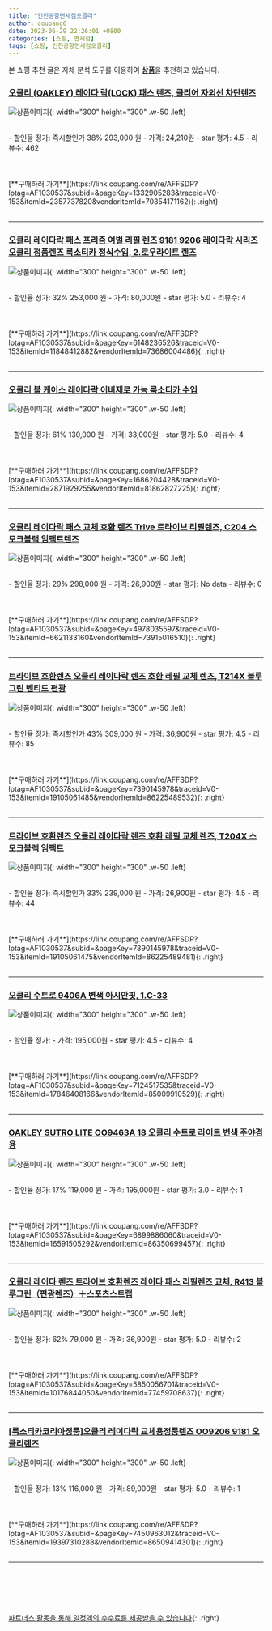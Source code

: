 ```yaml
---
title: "인천공항면세점오클리"
author: coupang6
date: 2023-06-29 22:26:01 +0800
categories: [쇼핑, 면세점]
tags: [쇼핑, 인천공항면세점오클리]
---
```


본 쇼핑 추천 글은 자체 분석 도구를 이용하여 [**상품**](https://link.coupang.com/a/bao1ui)을 추천하고 있습니다.

### [오클리 (OAKLEY) 레이다 락(LOCK) 패스 렌즈, 클리어 자외선 차단렌즈](https://link.coupang.com/re/AFFSDP?lptag=AF1030537&subid=&pageKey=1332905283&traceid=V0-153&itemId=2357737820&vendorItemId=70354171162)

![상품이미지](https://thumbnail10.coupangcdn.com/thumbnails/remote/230x230ex/image/vendor_inventory/7b15/ab4bc5bc675e4551452b8f8d5ac57a312b6c22c3d0a20c30e04c021fb377.jpg){: width="300" height="300" .w-50 .left}


<br>
- 할인율 정가: 즉시할인가 38%  293,000   원
- 가격: 24,210원
- star 평가: 4.5
- 리뷰수: 462
<br>
<br>
<br>
<br>
[**구매하러 가기**](https://link.coupang.com/re/AFFSDP?lptag=AF1030537&subid=&pageKey=1332905283&traceid=V0-153&itemId=2357737820&vendorItemId=70354171162){: .right}
<br>
<br>

---

### [오클리 레이다락 패스 프리즘 여벌 리필 렌즈 9181 9206 레이다락 시리즈 오클리 정품렌즈 룩소티카 정식수입, 2.로우라이트 렌즈](https://link.coupang.com/re/AFFSDP?lptag=AF1030537&subid=&pageKey=6148236526&traceid=V0-153&itemId=11848412882&vendorItemId=73686004486)

![상품이미지](https://thumbnail8.coupangcdn.com/thumbnails/remote/230x230ex/image/vendor_inventory/d0a6/f0693d5086012de0b875bb78cf098c62b838aede43f8ae46be53e186be88.jpg){: width="300" height="300" .w-50 .left}


<br>
- 할인율 정가: 32%  253,000   원
- 가격: 80,000원
- star 평가: 5.0
- 리뷰수: 4
<br>
<br>
<br>
<br>
[**구매하러 가기**](https://link.coupang.com/re/AFFSDP?lptag=AF1030537&subid=&pageKey=6148236526&traceid=V0-153&itemId=11848412882&vendorItemId=73686004486){: .right}
<br>
<br>

---

### [오클리 볼 케이스 레이다락 이비제로 가능 룩소티카 수입](https://link.coupang.com/re/AFFSDP?lptag=AF1030537&subid=&pageKey=1686204428&traceid=V0-153&itemId=2871929255&vendorItemId=81862827225)

![상품이미지](https://thumbnail6.coupangcdn.com/thumbnails/remote/230x230ex/image/vendor_inventory/60bb/f6abf825ed286f503e5aa28f807faaea98de0d90bd588f7cbb6d0009f421.jpg){: width="300" height="300" .w-50 .left}


<br>
- 할인율 정가: 61%  130,000   원
- 가격: 33,000원
- star 평가: 5.0
- 리뷰수: 4
<br>
<br>
<br>
<br>
[**구매하러 가기**](https://link.coupang.com/re/AFFSDP?lptag=AF1030537&subid=&pageKey=1686204428&traceid=V0-153&itemId=2871929255&vendorItemId=81862827225){: .right}
<br>
<br>

---

### [오클리 레이다락 패스 교체 호환 렌즈 Trive 트라이브 리필렌즈, C204 스모크블랙 임팩트렌즈](https://link.coupang.com/re/AFFSDP?lptag=AF1030537&subid=&pageKey=4978035597&traceid=V0-153&itemId=6621133160&vendorItemId=73915016510)

![상품이미지](https://thumbnail8.coupangcdn.com/thumbnails/remote/230x230ex/image/vendor_inventory/d9ab/01e9c2794fd609e7e32f001c4426a71009e7671eb7defc84fafc562de82f.jpg){: width="300" height="300" .w-50 .left}


<br>
- 할인율 정가: 29%  298,000   원
- 가격: 26,900원
- star 평가: No data
- 리뷰수: 0
<br>
<br>
<br>
<br>
[**구매하러 가기**](https://link.coupang.com/re/AFFSDP?lptag=AF1030537&subid=&pageKey=4978035597&traceid=V0-153&itemId=6621133160&vendorItemId=73915016510){: .right}
<br>
<br>

---

### [트라이브 호환렌즈 오클리 레이다락 렌즈 호환 레필 교체 렌즈, T214X 블루그린 벤티드 편광](https://link.coupang.com/re/AFFSDP?lptag=AF1030537&subid=&pageKey=7390145978&traceid=V0-153&itemId=19105061485&vendorItemId=86225489532)

![상품이미지](https://thumbnail10.coupangcdn.com/thumbnails/remote/230x230ex/image/vendor_inventory/a866/4da72928eb4db269048692355562b3d0dc401190e1e1bbecae2fbb1a799b.jpg){: width="300" height="300" .w-50 .left}


<br>
- 할인율 정가: 즉시할인가 43%  309,000   원
- 가격: 36,900원
- star 평가: 4.5
- 리뷰수: 85
<br>
<br>
<br>
<br>
[**구매하러 가기**](https://link.coupang.com/re/AFFSDP?lptag=AF1030537&subid=&pageKey=7390145978&traceid=V0-153&itemId=19105061485&vendorItemId=86225489532){: .right}
<br>
<br>

---

### [트라이브 호환렌즈 오클리 레이다락 렌즈 호환 레필 교체 렌즈, T204X 스모크블랙 임팩트](https://link.coupang.com/re/AFFSDP?lptag=AF1030537&subid=&pageKey=7390145978&traceid=V0-153&itemId=19105061475&vendorItemId=86225489481)

![상품이미지](https://thumbnail9.coupangcdn.com/thumbnails/remote/230x230ex/image/vendor_inventory/420f/acbecfcadaefa67716f253fed5036b14f49c202154b36c319fdb1894a6b1.jpg){: width="300" height="300" .w-50 .left}


<br>
- 할인율 정가: 즉시할인가 33%  239,000   원
- 가격: 26,900원
- star 평가: 4.5
- 리뷰수: 44
<br>
<br>
<br>
<br>
[**구매하러 가기**](https://link.coupang.com/re/AFFSDP?lptag=AF1030537&subid=&pageKey=7390145978&traceid=V0-153&itemId=19105061475&vendorItemId=86225489481){: .right}
<br>
<br>

---

### [오클리 수트로 9406A 변색 아시안핏, 1.C-33](https://link.coupang.com/re/AFFSDP?lptag=AF1030537&subid=&pageKey=7124517535&traceid=V0-153&itemId=17846408166&vendorItemId=85009910529)

![상품이미지](https://thumbnail6.coupangcdn.com/thumbnails/remote/230x230ex/image/vendor_inventory/fdce/f8d9efa58c8d122ebb4ee54f10261567a9f1e3b67e9d05ac19fe6251c5ef.jpg){: width="300" height="300" .w-50 .left}


<br>
- 할인율 정가: 
- 가격: 195,000원
- star 평가: 4.5
- 리뷰수: 4
<br>
<br>
<br>
<br>
[**구매하러 가기**](https://link.coupang.com/re/AFFSDP?lptag=AF1030537&subid=&pageKey=7124517535&traceid=V0-153&itemId=17846408166&vendorItemId=85009910529){: .right}
<br>
<br>

---

### [OAKLEY SUTRO LITE OO9463A 18 오클리 수트로 라이트 변색 주야겸용](https://link.coupang.com/re/AFFSDP?lptag=AF1030537&subid=&pageKey=6899886060&traceid=V0-153&itemId=16591505292&vendorItemId=86350699457)

![상품이미지](https://thumbnail6.coupangcdn.com/thumbnails/remote/230x230ex/image/vendor_inventory/642a/50fc201842d276d143893e1b283c435cc2f4a0eb75f5be34e3a7fe3b0d81.jpg){: width="300" height="300" .w-50 .left}


<br>
- 할인율 정가: 17%  119,000   원
- 가격: 195,000원
- star 평가: 3.0
- 리뷰수: 1
<br>
<br>
<br>
<br>
[**구매하러 가기**](https://link.coupang.com/re/AFFSDP?lptag=AF1030537&subid=&pageKey=6899886060&traceid=V0-153&itemId=16591505292&vendorItemId=86350699457){: .right}
<br>
<br>

---

### [오클리 레이다 렌즈 트라이브 호환렌즈 레이다 패스 리필렌즈 교체, R413 블루그린（편광렌즈）＋스포츠스트랩](https://link.coupang.com/re/AFFSDP?lptag=AF1030537&subid=&pageKey=5850056701&traceid=V0-153&itemId=10176844050&vendorItemId=77459708637)

![상품이미지](https://thumbnail10.coupangcdn.com/thumbnails/remote/230x230ex/image/vendor_inventory/9651/a60d421cb2d71353cfcb231da2451bec4ab473d6ef760ce706e988cda92f.jpg){: width="300" height="300" .w-50 .left}


<br>
- 할인율 정가: 62%  79,000   원
- 가격: 36,900원
- star 평가: 5.0
- 리뷰수: 2
<br>
<br>
<br>
<br>
[**구매하러 가기**](https://link.coupang.com/re/AFFSDP?lptag=AF1030537&subid=&pageKey=5850056701&traceid=V0-153&itemId=10176844050&vendorItemId=77459708637){: .right}
<br>
<br>

---

### [[룩소티카코리아정품]오클리 레이다락 교체용정품렌즈 OO9206 9181 오클리렌즈](https://link.coupang.com/re/AFFSDP?lptag=AF1030537&subid=&pageKey=7450963012&traceid=V0-153&itemId=19397310288&vendorItemId=86509414301)

![상품이미지](https://thumbnail7.coupangcdn.com/thumbnails/remote/230x230ex/image/vendor_inventory/722b/5d696450ed3d04b677efde88e57e33166a1884dbf2d06d5923fdec5458e1.jpg){: width="300" height="300" .w-50 .left}


<br>
- 할인율 정가: 13%  116,000   원
- 가격: 89,000원
- star 평가: 5.0
- 리뷰수: 1
<br>
<br>
<br>
<br>
[**구매하러 가기**](https://link.coupang.com/re/AFFSDP?lptag=AF1030537&subid=&pageKey=7450963012&traceid=V0-153&itemId=19397310288&vendorItemId=86509414301){: .right}
<br>
<br>

---
<br><br><br><br><br> [파트너스 활동을 통해 일정액의 수수료를 제공받을 수 있습니다](https://link.coupang.com/a/bao1ui){: .right}